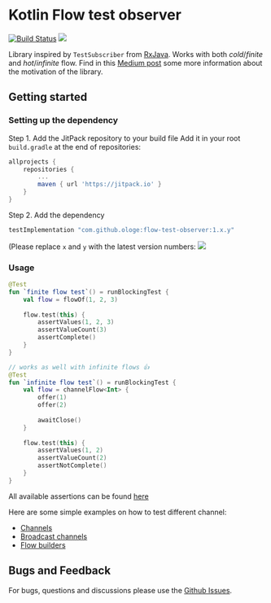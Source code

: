 # Kotlin Flow test observer
[![Build Status](https://travis-ci.org/ologe/flow-test-observer.svg?branch=master)](https://travis-ci.org/ologe/flow-test-observer)
[![](https://jitpack.io/v/ologe/flow-test-observer.svg)](https://jitpack.io/#flow-test-observer)

Library inspired by `TestSubscriber` from [RxJava](https://github.com/ReactiveX/RxJava). 
Works with both *cold*/*finite* and *hot*/*infinite* flow.
Find in this [Medium post](https://medium.com/@eugeniu.olog/unit-testing-asynchronous-kotlin-flow-code-acddb38bf7ec)
some more information about the motivation of the library.

## Getting started

### Setting up the dependency
Step 1. Add the JitPack repository to your build file
Add it in your root `build.gradle` at the end of repositories:
```groovy
allprojects {
    repositories {
        ...
        maven { url 'https://jitpack.io' }
    }
}
```
Step 2. Add the dependency

```groovy
testImplementation "com.github.ologe:flow-test-observer:1.x.y"
```
(Please replace `x` and `y` with the latest version numbers: [![](https://jitpack.io/v/ologe/flow-test-observer.svg)](https://jitpack.io/#flow-test-observer)

### Usage

```kotlin
@Test
fun `finite flow test`() = runBlockingTest {
    val flow = flowOf(1, 2, 3)   
      
    flow.test(this) {
        assertValues(1, 2, 3)
        assertValueCount(3)
        assertComplete()
    }   
}

// works as well with infinite flows 👍
@Test
fun `infinite flow test`() = runBlockingTest {
    val flow = channelFlow<Int> {
        offer(1)
        offer(2)
        
        awaitClose()
    }
    
    flow.test(this) {
        assertValues(1, 2)
        assertValueCount(2)
        assertNotComplete()
    }
}
```

All available assertions can be found [here](https://github.com/ologe/flow-test-observer/blob/master/src/main/kotlin/dev/olog/flow/test/observer/FlowTestCollector.kt)

Here are some simple examples on how to test different channel:
- [Channels](https://github.com/ologe/flow-test-observer/blob/master/src/test/kotlin/dev/olog/flow/test/observer/ChannelBuildersTest.kt) 
- [Broadcast channels](https://github.com/ologe/flow-test-observer/blob/master/src/test/kotlin/dev/olog/flow/test/observer/BroadcastChannelBuildersTest.kt)
- [Flow builders](https://github.com/ologe/flow-test-observer/blob/master/src/test/kotlin/dev/olog/flow/test/observer/FlowBuildersTest.kt) 

## Bugs and Feedback
For bugs, questions and discussions please use the [Github Issues](https://github.com/ologe/flow-test-observer/issues).